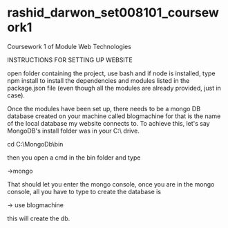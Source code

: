 # rashid_darwon_set008101_coursework1
Coursework 1 of Module Web Technologies


INSTRUCTIONS FOR SETTING UP WEBSITE

open folder containing the project, use bash and if node is installed, type npm install to install the dependencies and modules listed in the package.json file (even though all the modules are already provided, just in case).

Once the modules have been set up, there needs to be a mongo DB database created on your machine called blogmachine for that is the name of the local database my website connects to. To achieve this, let's say MongoDB's install folder was in your C:\ drive.

cd C:\MongoDb\bin

then you open a cmd in the bin folder and type

->mongo

That should let you enter the mongo console, once you are in the mongo console, all you have to type to create the database is

-> use blogmachine

this will create the db.
